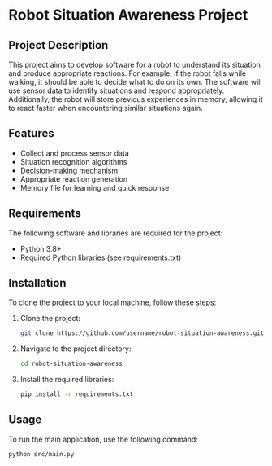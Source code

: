 # Robot Situation Awareness Project

## Project Description

This project aims to develop software for a robot to understand its situation and produce appropriate reactions. For example, if the robot falls while walking, it should be able to decide what to do on its own. The software will use sensor data to identify situations and respond appropriately. Additionally, the robot will store previous experiences in memory, allowing it to react faster when encountering similar situations again.

## Features

- Collect and process sensor data
- Situation recognition algorithms
- Decision-making mechanism
- Appropriate reaction generation
- Memory file for learning and quick response

## Requirements

The following software and libraries are required for the project:

- Python 3.8+
- Required Python libraries (see requirements.txt)

## Installation

To clone the project to your local machine, follow these steps:

1. Clone the project:
    ```bash
    git clone https://github.com/username/robot-situation-awareness.git
    ```
2. Navigate to the project directory:
    ```bash
    cd robot-situation-awareness
    ```
3. Install the required libraries:
    ```bash
    pip install -r requirements.txt
    ```

## Usage

To run the main application, use the following command:

```bash
python src/main.py
